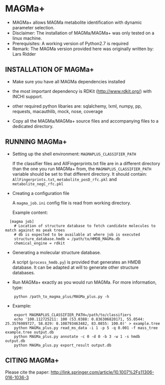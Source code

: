MAGMa+
======

* MAGMa+ allows MAGMa metabolite identification with dynamic parameter selection.
* Disclaimer: The installation of MAGMa/MAGMa+ was only tested on a linux machine.
* Prerequisites: A working version of Python2.7 is required
* Remark: The MAGMa version provided here was originally written by: Lars Ridder

INSTALLATION OF MAGMa+
----------------------

* Make sure you have all MAGMa dependencies installed
 * the most important dependency is RDKit (http://www.rdkit.org/) with INCHI support.
 * other required python libaries are: sqlalchemy, lxml, numpy, pp, requests, macauthlib, mock, nose, coverage

* Copy all the MAGMa/MAGMa+ source files and accompanying files to a dedicated directory.


RUNNING MAGMa+
--------------

* Setting up the shell environment: `MAGMAPLUS_CLASSIFIER_PATH`

	If the classifier files and AllFingerprints.txt file are in a different directory than the one you run MAGMa+ from,
	the `MAGMAPLUS_CLASSIFIER_PATH` variable should be set to that different directory.
	It should contain: `AllFingerprints.txt`, `metabolite_posD_rfc.pkl` and `metabolite_negC_rfc.pkl`

* Creating a configuration file

  A `magma_job.ini` config file is read from working directory.

  Example content:

```
  [magma job]
	# Location of structure database to fetch candidate molecules to match against ms peak trees
	# db is expected to be available at where job is executed
	structure_database.hmdb = /path/to/HMDB_MAGMa.db
	chemical_engine = rdkit
```

* Generating a molecular structure database.

  A script (`process_hmdb.py`) is provided that generates an HMDB database. It can be adapted at will to generate other structure databases.

* Run MAGMa+ exactly as you would run MAGMa. For more information, type:

```
	python /path_to_magma_plus/MAGMa_plus.py -h
```

* Example:

```
	export MAGMAPLUS_CLASSIFIER_PATH=/path/to/classifiers
	echo '100.112725211: 100 (53.0388: 0.836306820171, 55.0544: 25.3576989727, 58.029: 0.108793463482, 83.0855: 100.0)' > example.tree
	python MAGMa_plus.py read_ms_data -i 1 -p 5 -q 0.001 -f mass_tree example.tree output.db
	python MAGMa_plus.py annotate -c 0 -d 0 -b 3 -w 1 -s hmdb output.db
	python MAGMa_plus.py export_result output.db
```

CITING MAGMa+
-------------
Please cite the paper: http://link.springer.com/article/10.1007%2Fs11306-016-1036-3

